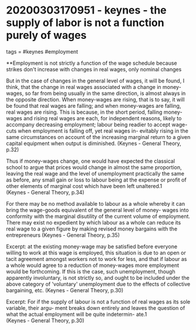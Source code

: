 20200303170951 - keynes - the supply of labor is not a function purely of wages
========================================



tags = #keynes #employment

**Employment is not strictly  a function of the wage schedule because strikes don't increase with changes in real wages, only nominal changes

But  in the case of changes in the general level of wages, it  will be found, I think, that the change in real wages  associated with a change in money-wages, so far from  being usually in the same direction, is almost always in  the opposite direction. When money-wages are rising,  that is to say, it will be found that real wages are falling;  and when money-wages are falling, real wages are  rising. This is because, in the short period, falling  money-wages and rising real wages are each, for  independent reasons, likely to accompany decreasing  employment; labour being readier to accept wage-cuts  when employment is falling off, yet real wages in-  evitably rising in the same circumstances on account of  the increasing marginal return to a given capital  equipment when output is diminished.
(Keynes - General Theory, p.32)

Thus if money-wages change, one would have  expected the classical school to argue that prices would  change in almost the same proportion, leaving the real  wage and the level of unemployment practically the  same as before, any small gain or loss to labour being  at the expense or profit of other elements of marginal cost  which have been left unaltered.1   
(Keynes - General Theory, p.34)

For there may be no method  available to labour as a whole whereby it can bring the  wage-goods equivalent of the general level of money-  wages into conformity with the marginal disutility of  the current volume of employment. There may exist  no expedient by which labour as a whole can reduce its  real wage to a given figure by making revised money  bargains with the entrepreneurs
(Keynes - General Theory, p.35)


Excerpt:	at the existing money-wage may be satisfied before  everyone willing to work at this wage is employed, this  situation is due to an open or tacit agreement amongst  workers not to work for less, and that if labour as a  whole would agree to a reduction of money-wages more  employment would be forthcoming. If this is the case,  such unemployment, though apparently involuntary, is  not strictly so, and ought to be included under the  above category of 'voluntary' unemployment due to  the effects of collective bargaining, etc.
(Keynes - General Theory, p.30)

Excerpt:	For if the supply of labour is not  a function of real wages as its sole variable, their argu-  ment breaks down entirely and leaves the question of  what the actual employment will be quite indetermin-  ate.1   
(Keynes - General Theory, p.30)
